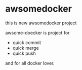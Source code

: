 # awsomedocker

this is new awsomedocker project

awsome-doecker is project for

- quick commit
- quick merge
- quick push

and for all docker lover.





